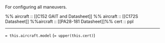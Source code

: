 For configuring all maneuvers.

%% aircraft :: [[C152 GAIT and Datasheet]] %%
aircraft :: [[C172S Datasheet]]
%%aircraft :: [[PA28-181 Datasheet]]%%
cert :: ppl

---

`= this.aircraft.model` (`= upper(this.cert)`)


